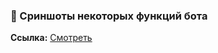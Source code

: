 ### 📸 Сриншоты некоторых функций бота
**Ссылка:** [Смотреть](https://github.com/xxxXalleNxxx/car-studio-16-tg-bot/issues/2)
